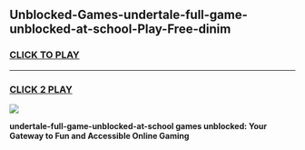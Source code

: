 
## Unblocked-Games-undertale-full-game-unblocked-at-school-Play-Free-dinim
<h3>
<a href="https://premium76.site?title=undertale-full-game-unblocked-at-school&ref=10A">CLICK TO PLAY</a></h3>
<hr>

<h3>
<a href="https://premium76.site?title=undertale-full-game-unblocked-at-school&ref=10A">CLICK 2 PLAY</a>
  
</h3>

<a href="https://premium76.site?title=undertale-full-game-unblocked-at-school&ref=10A"><img src="https://clearcache.store/games.png"></a>


**undertale-full-game-unblocked-at-school games unblocked: Your Gateway to Fun and Accessible Online Gaming**
